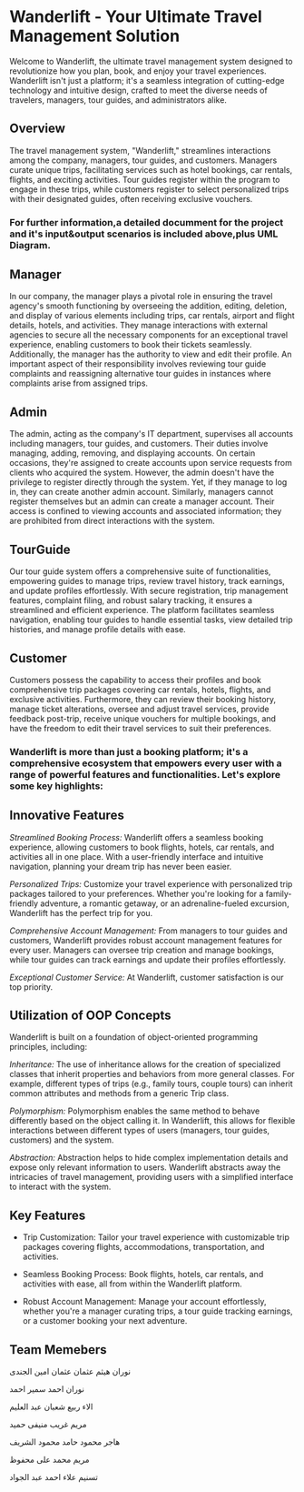 # Wanderlift - Your Ultimate Travel Management Solution
Welcome to Wanderlift, the ultimate travel management system designed to revolutionize how you plan, book, and enjoy your travel experiences. Wanderlift isn't just a platform; it's a seamless integration of cutting-edge technology and intuitive design, crafted to meet the diverse needs of travelers, managers, tour guides, and administrators alike.

## Overview
The travel management system, "Wanderlift," streamlines interactions among the company, managers, tour guides, and customers. Managers curate unique trips, facilitating services such as hotel bookings, car rentals, flights, and exciting activities. Tour guides register within the program to engage in these trips, while customers register to select personalized trips with their designated guides, often receiving exclusive vouchers.

### For further information,a detailed documment for the project and it's input&output scenarios is included above,plus UML Diagram.

## Manager

In our company, the manager plays a pivotal role in ensuring the travel agency's smooth functioning by overseeing the addition, editing, deletion, and display of various elements including trips, car rentals, airport and flight details, hotels, and activities. They manage interactions with external agencies to secure all the necessary components for an exceptional travel experience, enabling customers to book their tickets seamlessly.
Additionally, the manager has the authority to view and edit their profile. An important aspect of their responsibility involves reviewing tour guide complaints and reassigning alternative tour guides in instances where complaints arise from assigned trips.

## Admin

The admin, acting as the company's IT department, supervises all accounts including managers, tour guides, and customers. Their duties involve managing, adding, removing, and displaying accounts. On certain occasions, they're assigned to create accounts upon service requests from clients who acquired the system. However, the admin doesn't have the privilege to register directly through the system. Yet, if they manage to log in, they can create another admin account. Similarly, managers cannot register themselves but an admin can create a manager account. Their access is confined to viewing accounts and associated information; they are prohibited from direct interactions with the system.

## TourGuide

Our tour guide system offers a comprehensive suite of functionalities, empowering guides to manage trips, review travel history, track earnings, and update profiles effortlessly. With secure registration, trip management features, complaint filing, and robust salary tracking, it ensures a streamlined and efficient experience. The platform facilitates seamless navigation, enabling tour guides to handle essential tasks, view detailed trip histories, and manage profile details with ease.

## Customer

Customers possess the capability to access their profiles and book comprehensive trip packages covering car rentals, hotels, flights, and exclusive activities. Furthermore, they can review their booking history, manage ticket alterations, oversee and adjust travel services, provide feedback post-trip, receive unique vouchers for multiple bookings, and have the freedom to edit their travel services to suit their preferences.

### Wanderlift is more than just a booking platform; it's a comprehensive ecosystem that empowers every user with a range of powerful features and functionalities. Let's explore some key highlights:

## Innovative Features
*Streamlined Booking Process:* Wanderlift offers a seamless booking experience, allowing customers to book flights, hotels, car rentals, and activities all in one place. With a user-friendly interface and intuitive navigation, planning your dream trip has never been easier.

*Personalized Trips:* Customize your travel experience with personalized trip packages tailored to your preferences. Whether you're looking for a family-friendly adventure, a romantic getaway, or an adrenaline-fueled excursion, Wanderlift has the perfect trip for you.

*Comprehensive Account Management:* From managers to tour guides and customers, Wanderlift provides robust account management features for every user. Managers can oversee trip creation and manage bookings, while tour guides can track earnings and update their profiles effortlessly.

*Exceptional Customer Service:* At Wanderlift, customer satisfaction is our top priority. 

## Utilization of OOP Concepts
Wanderlift is built on a foundation of object-oriented programming principles, including:

*Inheritance:* The use of inheritance allows for the creation of specialized classes that inherit properties and behaviors from more general classes. For example, different types of trips (e.g., family tours, couple tours) can inherit common attributes and methods from a generic Trip class.

*Polymorphism:* Polymorphism enables the same method to behave differently based on the object calling it. In Wanderlift, this allows for flexible interactions between different types of users (managers, tour guides, customers) and the system.

*Abstraction:* Abstraction helps to hide complex implementation details and expose only relevant information to users. Wanderlift abstracts away the intricacies of travel management, providing users with a simplified interface to interact with the system.

## Key Features
* Trip Customization: Tailor your travel experience with customizable trip packages covering flights, accommodations, transportation, and activities.

* Seamless Booking Process: Book flights, hotels, car rentals, and activities with ease, all from within the Wanderlift platform.

* Robust Account Management: Manage your account effortlessly, whether you're a manager curating trips, a tour guide tracking earnings, or a customer booking your next adventure.

## Team Memebers
نوران ھیثم عثمان عثمان امین الجندى

نوران احمد سمیر احمد

الاء ربیع شعبان عبد العلیم

مریم غریب منیفى حمید

ھاجر محمود حامد محمود الشریف

مریم محمد على محفوظ

تسنیم علاء احمد عبد الجواد

